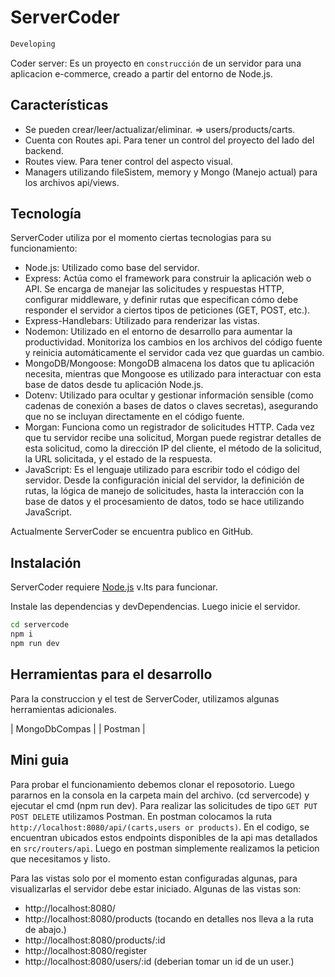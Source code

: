 # ServerCoder

```sh
Developing
```

Coder server: 
Es un proyecto en `construcción` de un servidor para una aplicacion e-commerce, creado a partir del entorno de Node.js.

## Características

- Se pueden crear/leer/actualizar/eliminar. => users/products/carts.
- Cuenta con Routes api. Para tener un control del proyecto del lado del backend.
- Routes view. Para tener control del aspecto visual.
- Managers utilizando fileSistem, memory y Mongo (Manejo actual) para los archivos api/views.


## Tecnología

ServerCoder utiliza por el momento ciertas tecnologias para su funcionamiento:

- Node.js: Utilizado como base del servidor.
- Express: Actúa como el framework para construir la aplicación web o API. Se encarga de manejar las solicitudes y respuestas HTTP, configurar middleware, y definir rutas que especifican cómo debe responder el servidor a ciertos tipos de peticiones (GET, POST, etc.).
- Express-Handlebars: Utilizado para renderizar las vistas.
- Nodemon: Utilizado en el entorno de desarrollo para aumentar la productividad. Monitoriza los cambios en los archivos del código fuente y reinicia automáticamente el servidor cada vez que guardas un cambio.
- MongoDB/Mongoose: MongoDB almacena los datos que tu aplicación necesita, mientras que Mongoose es utilizado para interactuar con esta base de datos desde tu aplicación Node.js.
- Dotenv: Utilizado para ocultar y gestionar información sensible (como cadenas de conexión a bases de datos o claves secretas), asegurando que no se incluyan directamente en el código fuente.
- Morgan: Funciona como un registrador de solicitudes HTTP. Cada vez que tu servidor recibe una solicitud, Morgan puede registrar detalles de esta solicitud, como la dirección IP del cliente, el método de la solicitud, la URL solicitada, y el estado de la respuesta.
- JavaScript: Es el lenguaje utilizado para escribir todo el código del servidor. Desde la configuración inicial del servidor, la definición de rutas, la lógica de manejo de solicitudes, hasta la interacción con la base de datos y el procesamiento de datos, todo se hace utilizando JavaScript.


Actualmente ServerCoder se encuentra publico en GitHub.

## Instalación

ServerCoder requiere [Node.js](https://nodejs.org/) v.lts para funcionar.

Instale las dependencias y devDependencias. Luego inicie el servidor.

```sh
cd servercode
npm i
npm run dev
```



## Herramientas para el desarrollo

Para la construccion y el test de ServerCoder, utilizamos algunas herramientas adicionales.

| MongoDbCompas | 
| Postman |

## Mini guia
Para probar el funcionamiento debemos clonar el reposotorio.
Luego pararnos en la consola en la carpeta main del archivo. (cd servercode) y ejecutar el cmd (npm run dev).
Para realizar las solicitudes de tipo ` GET PUT POST DELETE ` utilizamos Postman.
En postman colocamos la ruta `http://localhost:8080/api/(carts,users or products)`. En el codigo, se encuentran ubicados estos endpoints disponibles de la api mas detallados en `src/routers/api`.
Luego en postman simplemente realizamos la peticion que necesitamos y listo.

Para las vistas solo por el momento estan configuradas algunas, para visualizarlas el servidor debe estar iniciado.
Algunas de las vistas son: 

- http://localhost:8080/
- http://localhost:8080/products (tocando en detalles nos lleva a la ruta de abajo.)
- http://localhost:8080/products/:id 
- http://localhost:8080/register
- http://localhost:8080/users/:id (deberian tomar un id de un user.)
